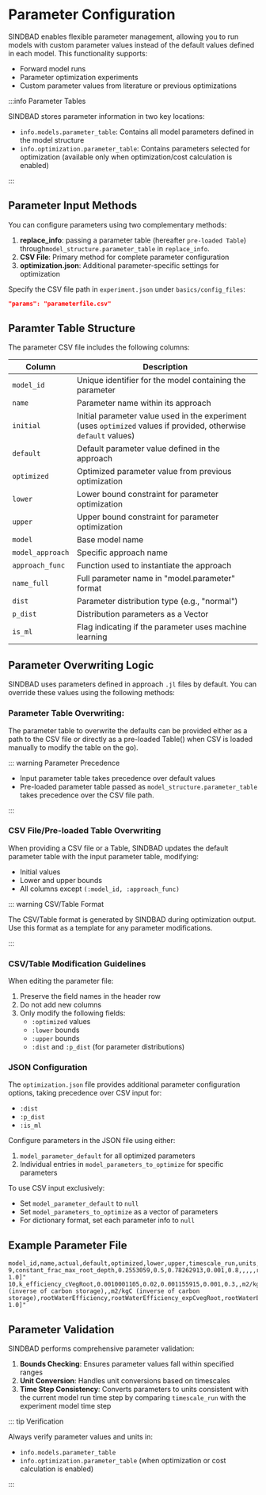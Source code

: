 # Parameter Configuration

SINDBAD enables flexible parameter management, allowing you to run models with custom parameter values instead of the default values defined in each model. This functionality supports:
- Forward model runs
- Parameter optimization experiments
- Custom parameter values from literature or previous optimizations

:::info Parameter Tables

SINDBAD stores parameter information in two key locations:
- `info.models.parameter_table`: Contains all model parameters defined in the model structure
- `info.optimization.parameter_table`: Contains parameters selected for optimization (available only when optimization/cost calculation is enabled)

:::

## Parameter Input Methods

You can configure parameters using two complementary methods:
1. **replace_info**: passing a parameter table  (hereafter `pre-loaded Table`) through`model_structure.parameter_table` in `replace_info`.
2. **CSV File**: Primary method for complete parameter configuration
3. **optimization.json**: Additional parameter-specific settings for optimization

Specify the CSV file path in `experiment.json` under `basics/config_files`:
```json
"params": "parameterfile.csv"
```

## Paramter Table Structure

The parameter CSV file includes the following columns:

| Column | Description |
|--------|-------------|
| `model_id` | Unique identifier for the model containing the parameter |
| `name` | Parameter name within its approach |
| `initial` | Initial parameter value used in the experiment (uses `optimized` values if provided, otherwise `default` values) |
| `default` | Default parameter value defined in the approach |
| `optimized` | Optimized parameter value from previous optimization |
| `lower` | Lower bound constraint for parameter optimization |
| `upper` | Upper bound constraint for parameter optimization |
| `model` | Base model name |
| `model_approach` | Specific approach name |
| `approach_func` | Function used to instantiate the approach |
| `name_full` | Full parameter name in "model.parameter" format |
| `dist` | Parameter distribution type (e.g., "normal") |
| `p_dist` | Distribution parameters as a Vector |
| `is_ml` | Flag indicating if the parameter uses machine learning |

## Parameter Overwriting Logic

SINDBAD uses parameters defined in approach `.jl` files by default. You can override these values using the following methods:

### Parameter Table Overwriting:

The parameter table to overwrite the defaults can be provided either as a path to the CSV file or directly as a pre-loaded Table() when CSV is loaded manually to modify the table on the go). 

::: warning Parameter Precedence

- Input parameter table takes precedence over default values
- Pre-loaded parameter table passed as `model_structure.parameter_table` takes precedence over the CSV file path.

:::

### CSV File/Pre-loaded Table Overwriting

When providing a CSV file or a Table, SINDBAD updates the default parameter table with the input parameter table, modifying:
- Initial values
- Lower and upper bounds
- All columns except `(:model_id, :approach_func)`

::: warning CSV/Table Format

The CSV/Table format is generated by SINDBAD during optimization output. Use this format as a template for any parameter modifications.

:::

### CSV/Table Modification Guidelines

When editing the parameter file:
1. Preserve the field names in the header row
2. Do not add new columns
3. Only modify the following fields:
   - `:optimized` values
   - `:lower` bounds
   - `:upper` bounds
   - `:dist` and `:p_dist` (for parameter distributions)

### JSON Configuration

The `optimization.json` file provides additional parameter configuration options, taking precedence over CSV input for:
- `:dist`
- `:p_dist`
- `:is_ml`

Configure parameters in the JSON file using either:
1. `model_parameter_default` for all optimized parameters
2. Individual entries in `model_parameters_to_optimize` for specific parameters

To use CSV input exclusively:
- Set `model_parameter_default` to `null`
- Set `model_parameters_to_optimize` as a vector of parameters
- For dictionary format, set each parameter info to `null`

## Example Parameter File

```csv
model_id,name,actual,default,optimized,lower,upper,timescale_run,units,timescale_ori,units_ori,model,model_approach,approach_func,name_full,is_ml,dist,p_dist
9,constant_frac_max_root_depth,0.2553059,0.5,0.78262913,0.001,0.8,,,,,rootMaximumDepth,rootMaximumDepth_fracSoilD,rootMaximumDepth_fracSoilD,rootMaximumDepth.constant_frac_max_root_depth,false,normal,"Float32[0.0, 1.0]"
10,k_efficiency_cVegRoot,0.0010001105,0.02,0.001155915,0.001,0.3,,m2/kgC (inverse of carbon storage),,m2/kgC (inverse of carbon storage),rootWaterEfficiency,rootWaterEfficiency_expCvegRoot,rootWaterEfficiency_expCvegRoot,rootWaterEfficiency.k_efficiency_cVegRoot,false,normal,"Float32[0.0, 1.0]"
```

## Parameter Validation

SINDBAD performs comprehensive parameter validation:

1. **Bounds Checking**: Ensures parameter values fall within specified ranges
2. **Unit Conversion**: Handles unit conversions based on timescales
3. **Time Step Consistency**: Converts parameters to units consistent with the current model run time step by comparing `timescale_run` with the experiment model time step

::: tip Verification

Always verify parameter values and units in:
- `info.models.parameter_table`
- `info.optimization.parameter_table` (when optimization or cost calculation is enabled)

:::
